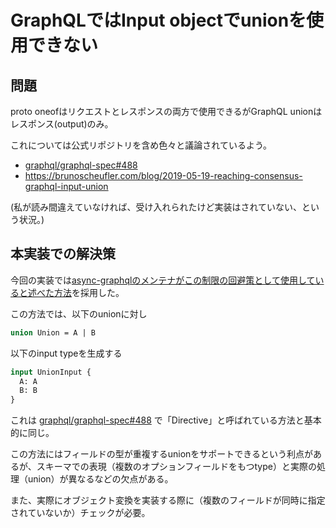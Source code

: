# GraphQLではInput objectでunionを使用できない

## 問題

proto oneofはリクエストとレスポンスの両方で使用できるがGraphQL unionはレスポンス(output)のみ。

これについては公式リポジトリを含め色々と議論されているよう。

- [graphql/graphql-spec#488](https://github.com/graphql/graphql-spec/issues/488)
- <https://brunoscheufler.com/blog/2019-05-19-reaching-consensus-graphql-input-union>

(私が読み間違えていなければ、受け入れられたけど実装はされていない、という状況。)

## 本実装での解決策

今回の実装では[async-graphqlのメンテナがこの制限の回避策として使用していると述べた方法](https://github.com/async-graphql/async-graphql/issues/373#issuecomment-753761917)を採用した。

この方法では、以下のunionに対し

```graphql
union Union = A | B
```

以下のinput typeを生成する

```graphql
input UnionInput {
  A: A
  B: B
}
```

これは [graphql/graphql-spec#488](https://github.com/graphql/graphql-spec/issues/488) で「Directive」と呼ばれている方法と基本的に同じ。

この方法にはフィールドの型が重複するunionをサポートできるという利点があるが、スキーマでの表現（複数のオプションフィールドをもつtype）と実際の処理（union）が異なるなどの欠点がある。

また、実際にオブジェクト変換を実装する際に（複数のフィールドが同時に指定されていないか）チェックが必要。
